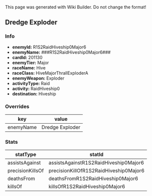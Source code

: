 <span class="wiki-builder">This page was generated with Wiki Builder. Do not change the format!</span>

## Dredge Exploder
### Info
* **enemyId:** R1S2RaidHiveship0Major6
* **enemyName:** ###R1S2RaidHiveship0Major6###
* **cardId:** 201130
* **enemyTier:** Major
* **raceName:** Hive
* **raceClass:** HiveMajorThrallExploderA
* **enemyWeapon:** Exploder
* **activityType:** Raid
* **activity:** RaidHiveship0
* **destination:** Hiveship

### Overrides
key | value
--- | -----
enemyName | Dredge Exploder

### Stats
statType | statId
-------- | ------
assistsAgainst | assistsAgainstR1S2RaidHiveship0Major6
precisionKillsOf | precisionKillOfR1S2RaidHiveship0Major6
deathsFrom | deathsFromR1S2RaidHiveship0Major6
killsOf | killsOfR1S2RaidHiveship0Major6

